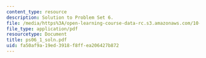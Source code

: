 ```yaml
---
content_type: resource
description: Solution to Problem Set 6.
file: /media/https%3A/open-learning-course-data-rc.s3.amazonaws.com/10-40-chemical-engineering-thermodynamics-fall-2003/fa50af9a19ed3918f8ffea206427b872_ps06_1_soln.pdf
file_type: application/pdf
resourcetype: Document
title: ps06_1_soln.pdf
uid: fa50af9a-19ed-3918-f8ff-ea206427b872
---
```

